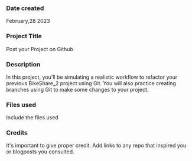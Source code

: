 

### Date created
February,28 2023

### Project Title
Post your Project on Github

### Description
In this project, you'll be simulating a realistic workflow to refactor your previous BikeShare_2 project using Git. You will also practice creating branches using Git to make some changes to your project.

### Files used
Include the files used

### Credits
It's important to give proper credit. Add links to any repo that inspired you or blogposts you consulted.

